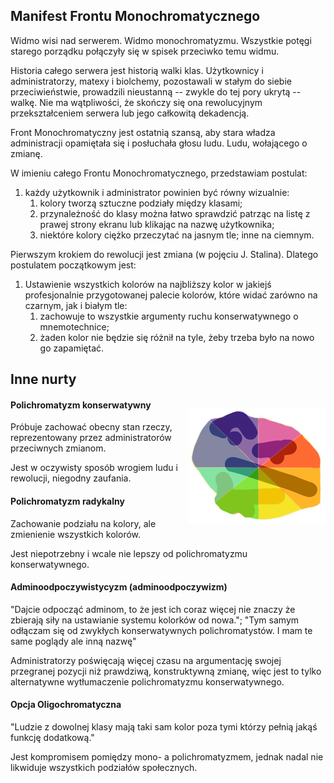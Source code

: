 ## Manifest Frontu Monochromatycznego

Widmo wisi nad serwerem. Widmo monochromatyzmu. Wszystkie potęgi starego porządku połączyły się w spisek przeciwko temu widmu. 

Historia całego serwera jest historią walki klas. Użytkownicy i administratorzy, matexy i biolchemy, pozostawali w stałym do siebie przeciwieństwie, prowadzili nieustanną -- zwykle do tej pory ukrytą -- walkę. Nie ma wątpliwości, że skończy się ona rewolucyjnym przekształceniem serwera lub jego całkowitą dekadencją.

Front Monochromatyczny jest ostatnią szansą, aby stara władza administracji opamiętała się i posłuchała głosu ludu. Ludu, wołającego o zmianę.

W imieniu całego Frontu Monochromatycznego, przedstawiam postulat:
1. każdy użytkownik i administrator powinien być równy wizualnie:
    1. kolory tworzą sztuczne podziały między klasami;
    2. przynależność do klasy można łatwo sprawdzić patrząc na listę z prawej strony ekranu lub klikając na nazwę użytkownika;
    3. niektóre kolory ciężko przeczytać na jasnym tle; inne na ciemnym.

Pierwszym krokiem do rewolucji jest zmiana (w pojęciu J. Stalina). Dlatego postulatem początkowym jest:
1. Ustawienie wszystkich kolorów na najbliższy kolor w jakiejś profesjonalnie przygotowanej palecie kolorów, które widać zarówno na czarnym, jak i białym tle:
    1. zachowuje to wszystkie argumenty ruchu konserwatywnego o mnemotechnice;
    2. żaden kolor nie będzie się różnił na tyle, żeby trzeba było na nowo go zapamiętać.

## Inne nurty

<div style="float: right;">

![Część propagandy polichromatyzmu](manifest-polichromatyzm.png)

</div>

#### Polichromatyzm konserwatywny
Próbuje zachować obecny stan rzeczy, reprezentowany przez administratorów przeciwnych zmianom.



Jest w oczywisty sposób wrogiem ludu i rewolucji, niegodny zaufania.

#### Polichromatyzm radykalny
Zachowanie podziału na kolory, ale zmienienie wszystkich kolorów.

Jest niepotrzebny i wcale nie lepszy od polichromatyzmu konserwatywnego.

#### Adminoodpoczywistycyzm (adminoodpoczywizm)
"Dajcie odpocząć adminom, to że jest ich coraz więcej nie znaczy że zbierają siły na ustawianie systemu kolorków od nowa."; "Tym samym odłączam się od zwykłych konserwatywnych polichromatystów. I mam te same poglądy ale inną nazwę"

Administratorzy poświęcają więcej czasu na argumentację swojej przegranej pozycji niż prawdziwą, konstruktywną zmianę, więc jest to tylko alternatywne wytłumaczenie polichromatyzmu konserwatywnego.

#### Opcja Oligochromatyczna
"Ludzie z dowolnej klasy mają taki sam kolor poza tymi którzy pełnią jakąś funkcję dodatkową."

Jest kompromisem pomiędzy mono- a polichromatyzmem, jednak nadal nie likwiduje wszystkich podziałów społecznych.

